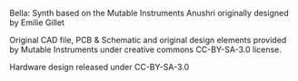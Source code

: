Bella: Synth based on the Mutable Instruments Anushri originally designed by Emilie Gillet

Original CAD file, PCB & Schematic and original design elements provided by Mutable Instruments under creative commons CC-BY-SA-3.0 license.

Hardware design released under CC-BY-SA-3.0

